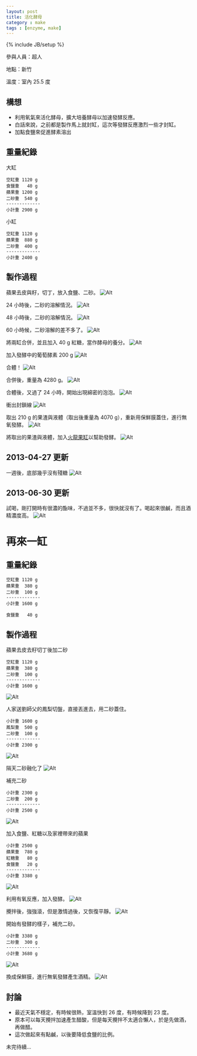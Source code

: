 ```yaml
---
layout: post
title: 活化酵母
category : make
tags : [enzyme, make]
---
```

{% include JB/setup %}

參與人員：超人

地點：新竹

溫度：室內 25.5 度

## 構想

* 利用氧氣來活化酵母，擴大培養酵母以加速發酵反應。
* 白話來說，之前都是製作馬上就封缸，這次等發酵反應激烈一些才封缸。
* 加點食鹽來促進酵素溶出

## 重量紀錄

大缸

    空缸重 1120 g
    食鹽重   40 g
    蘋果重 1200 g
    二砂重  540 g
    -------------
    小計重 2900 g

小缸

    空缸重 1120 g
    蘋果重  880 g
    二砂重  400 g
    -------------
    小計重 2400 g

## 製作過程

蘋果去皮與籽，切丁，放入食鹽、二砂。
![Alt](/img/make/2013-04-15/IMG_20130415_232311.jpg)

24 小時後，二砂的溶解情況。
![Alt](/img/make/2013-04-15/IMG_20130416_232007.jpg)

48 小時後，二砂的溶解情況。
![Alt](/img/make/2013-04-15/IMG_20130418_001031.jpg)

60 小時候，二砂溶解的差不多了。
![Alt](/img/make/2013-04-15/IMG_20130418_125512.jpg)

將兩缸合併，並且加入 40 g 紅糖，當作酵母的養分。
![Alt](/img/make/2013-04-15/IMG_20130418_130012.jpg)

加入發酵中的葡萄酵素 200 g
![Alt](/img/make/2013-04-15/IMG_20130418_130929.jpg)

合體！
![Alt](/img/make/2013-04-15/IMG_20130418_131150.jpg)

合併後，重量為 4280 g。
![Alt](/img/make/2013-04-15/IMG_20130418_131352.jpg)

合體後，又過了 24 小時，開始出現綿密的泡泡。
![Alt](/img/make/2013-04-15/IMG_20130419_130307.jpg)

衝出封鎖線
![Alt](/img/make/2013-04-15/IMG_20130419_234043.jpg)

取出 210 g 的果渣與液體（取出後重量為 4070 g），重新用保鮮膜蓋住，進行無氧發酵。
![Alt](/img/make/2013-04-15/IMG_20130419_235730.jpg)

將取出的果渣與液體，加入[火龍果缸](/make/2012/11/26/pitaya)以幫助發酵。
![Alt](/img/make/2013-04-15/IMG_20130419_235750.jpg)

## 2013-04-27 更新

一週後，底部幾乎沒有殘糖
![Alt](/img/make/2013-04-15/IMG_20130427_112801.jpg)

## 2013-06-30 更新

試喝，剛打開時有很濃的酯味，不過並不多，很快就沒有了。喝起來很鹹，而且酒精濃度高。
![Alt](/img/make/2013-04-15/IMG_20130630_213516.jpg)


# 再來一缸

## 重量紀錄

    空缸重 1120 g
    蘋果重  380 g
    二砂重  100 g
    -------------
    小計重 1600 g

    食鹽重   40 g

## 製作過程

蘋果去皮去籽切丁後加二砂

    空缸重 1120 g
    蘋果重  380 g
    二砂重  100 g
    -------------
    小計重 1600 g

![Alt](/img/make/2013-04-15/IMG_20130502_131217.jpg)

人家送劉師父的鳳梨切盤，直接丟進去，用二砂蓋住。

    小計重 1600 g
    鳳梨重  500 g
    二砂重  100 g
    -------------
    小計重 2300 g

![Alt](/img/make/2013-04-15/IMG_20130502_232647.jpg)

隔天二砂融化了
![Alt](/img/make/2013-04-15/IMG_20130503_120608.jpg)

補充二砂

    小計重 2300 g
    二砂重  200 g
    -------------
    小計重 2500 g

![Alt](/img/make/2013-04-15/IMG_20130503_120835.jpg)

加入食鹽、紅糖以及家裡帶來的蘋果


    小計重 2500 g
    蘋果重  780 g
    紅糖重   80 g
    食鹽重   20 g
    -------------
    小計重 3380 g

![Alt](/img/make/2013-04-15/IMG_20130506_232327.jpg)

利用有氧反應，加入發酵。
![Alt](/img/make/2013-04-15/IMG_20130507_124100.jpg)

攪拌後，強強滾，但是激情過後，又恢復平靜。
![Alt](/img/make/2013-04-15/IMG_20130508_120336.jpg)

開始有發酵的樣子，補充二砂。

    小計重 3380 g
    二砂重  300 g
    -------------
    小計重 3680 g

![Alt](/img/make/2013-04-15/IMG_20130509_224008.jpg)

換成保鮮膜，進行無氧發酵產生酒精。
![Alt](/img/make/2013-04-15/IMG_20130510_230355.jpg)

## 討論

* 最近天氣不穩定，有時候很熱，室溫快到 26 度，有時候降到 23 度。
* 原本可以每天攪拌加速產生醋酸，但是每天攪拌不太適合懶人，於是先做酒，再做醋。
* 這次做起來有點鹹，以後要降低食鹽的比例。

未完待續...


